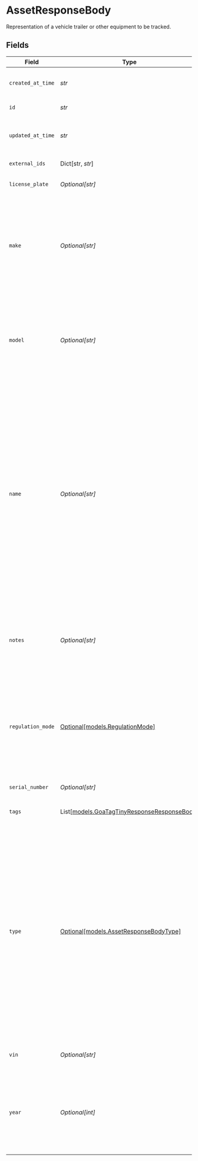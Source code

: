 # AssetResponseBody

Representation of a vehicle trailer or other equipment to be tracked.


## Fields

| Field                                                                                                                                                                                                                                                                                                                                                       | Type                                                                                                                                                                                                                                                                                                                                                        | Required                                                                                                                                                                                                                                                                                                                                                    | Description                                                                                                                                                                                                                                                                                                                                                 | Example                                                                                                                                                                                                                                                                                                                                                     |
| ----------------------------------------------------------------------------------------------------------------------------------------------------------------------------------------------------------------------------------------------------------------------------------------------------------------------------------------------------------- | ----------------------------------------------------------------------------------------------------------------------------------------------------------------------------------------------------------------------------------------------------------------------------------------------------------------------------------------------------------- | ----------------------------------------------------------------------------------------------------------------------------------------------------------------------------------------------------------------------------------------------------------------------------------------------------------------------------------------------------------- | ----------------------------------------------------------------------------------------------------------------------------------------------------------------------------------------------------------------------------------------------------------------------------------------------------------------------------------------------------------- | ----------------------------------------------------------------------------------------------------------------------------------------------------------------------------------------------------------------------------------------------------------------------------------------------------------------------------------------------------------- |
| `created_at_time`                                                                                                                                                                                                                                                                                                                                           | *str*                                                                                                                                                                                                                                                                                                                                                       | :heavy_check_mark:                                                                                                                                                                                                                                                                                                                                          | The time the asset was created in RFC 3339 format.                                                                                                                                                                                                                                                                                                          | 2020-01-27T07:06:25Z                                                                                                                                                                                                                                                                                                                                        |
| `id`                                                                                                                                                                                                                                                                                                                                                        | *str*                                                                                                                                                                                                                                                                                                                                                       | :heavy_check_mark:                                                                                                                                                                                                                                                                                                                                          | The unique ID of the asset.                                                                                                                                                                                                                                                                                                                                 | 12345                                                                                                                                                                                                                                                                                                                                                       |
| `updated_at_time`                                                                                                                                                                                                                                                                                                                                           | *str*                                                                                                                                                                                                                                                                                                                                                       | :heavy_check_mark:                                                                                                                                                                                                                                                                                                                                          | The time the asset was last updated in RFC 3339 format.                                                                                                                                                                                                                                                                                                     | 2020-01-27T07:06:25Z                                                                                                                                                                                                                                                                                                                                        |
| `external_ids`                                                                                                                                                                                                                                                                                                                                              | Dict[str, *str*]                                                                                                                                                                                                                                                                                                                                            | :heavy_minus_sign:                                                                                                                                                                                                                                                                                                                                          | A map of external ids                                                                                                                                                                                                                                                                                                                                       |                                                                                                                                                                                                                                                                                                                                                             |
| `license_plate`                                                                                                                                                                                                                                                                                                                                             | *Optional[str]*                                                                                                                                                                                                                                                                                                                                             | :heavy_minus_sign:                                                                                                                                                                                                                                                                                                                                          | The license plate of the asset.                                                                                                                                                                                                                                                                                                                             | XHK1234                                                                                                                                                                                                                                                                                                                                                     |
| `make`                                                                                                                                                                                                                                                                                                                                                      | *Optional[str]*                                                                                                                                                                                                                                                                                                                                             | :heavy_minus_sign:                                                                                                                                                                                                                                                                                                                                          | The manufacturer of the asset. (If a VIN is entered and the system detects it is registered to a different manufacturer than provided an error will be returned).                                                                                                                                                                                           | Bobcat                                                                                                                                                                                                                                                                                                                                                      |
| `model`                                                                                                                                                                                                                                                                                                                                                     | *Optional[str]*                                                                                                                                                                                                                                                                                                                                             | :heavy_minus_sign:                                                                                                                                                                                                                                                                                                                                          | The manufacturer model of the asset. (If a VIN is entered and the system detects it is registered to a different model than provided an error will be returned).                                                                                                                                                                                            | S630 T4                                                                                                                                                                                                                                                                                                                                                     |
| `name`                                                                                                                                                                                                                                                                                                                                                      | *Optional[str]*                                                                                                                                                                                                                                                                                                                                             | :heavy_minus_sign:                                                                                                                                                                                                                                                                                                                                          | The human-readable name of the asset. This is set by a fleet administrator and will appear in both Samsara’s cloud dashboard as well as the Samsara Driver mobile app. By default, this name is the serial number of the Samsara Asset Gateway. It can be set or updated through the Samsara Dashboard or through the API at any time.                      | MyAsset-1234                                                                                                                                                                                                                                                                                                                                                |
| `notes`                                                                                                                                                                                                                                                                                                                                                     | *Optional[str]*                                                                                                                                                                                                                                                                                                                                             | :heavy_minus_sign:                                                                                                                                                                                                                                                                                                                                          | These are generic notes about the asset. Can be set or updated through the Samsara Dashboard or the API at any time.                                                                                                                                                                                                                                        | These are notes.                                                                                                                                                                                                                                                                                                                                            |
| `regulation_mode`                                                                                                                                                                                                                                                                                                                                           | [Optional[models.RegulationMode]](../models/regulationmode.md)                                                                                                                                                                                                                                                                                              | :heavy_minus_sign:                                                                                                                                                                                                                                                                                                                                          | Whether or not the asset is regulated, unregulated (non-CMV), or a mixed use unregulated asset. Primarily used with vehicles.  Valid values: `mixed`, `regulated`, `unregulated`                                                                                                                                                                            | mixed                                                                                                                                                                                                                                                                                                                                                       |
| `serial_number`                                                                                                                                                                                                                                                                                                                                             | *Optional[str]*                                                                                                                                                                                                                                                                                                                                             | :heavy_minus_sign:                                                                                                                                                                                                                                                                                                                                          | The serial number of the asset.                                                                                                                                                                                                                                                                                                                             | 8V8WD530FLN016251                                                                                                                                                                                                                                                                                                                                           |
| `tags`                                                                                                                                                                                                                                                                                                                                                      | List[[models.GoaTagTinyResponseResponseBody](../models/goatagtinyresponseresponsebody.md)]                                                                                                                                                                                                                                                                  | :heavy_minus_sign:                                                                                                                                                                                                                                                                                                                                          | The list of [tags](https://kb.samsara.com/hc/en-us/articles/360026674631-Using-Tags-and-Tag-Nesting) associated with the Asset.                                                                                                                                                                                                                             |                                                                                                                                                                                                                                                                                                                                                             |
| `type`                                                                                                                                                                                                                                                                                                                                                      | [Optional[models.AssetResponseBodyType]](../models/assetresponsebodytype.md)                                                                                                                                                                                                                                                                                | :heavy_minus_sign:                                                                                                                                                                                                                                                                                                                                          | The operational context in which the asset interacts with the Samsara system. Examples: Vehicle (eg: truck, bus...), Trailer (eg: dry van, reefer, flatbed...), Powered Equipment (eg: dozer, crane...), Unpowered Equipment (eg: container, dumpster...), or Uncategorized.  Valid values: `uncategorized`, `trailer`, `equipment`, `unpowered`, `vehicle` | trailer                                                                                                                                                                                                                                                                                                                                                     |
| `vin`                                                                                                                                                                                                                                                                                                                                                       | *Optional[str]*                                                                                                                                                                                                                                                                                                                                             | :heavy_minus_sign:                                                                                                                                                                                                                                                                                                                                          | The vehicle identification number of the asset.                                                                                                                                                                                                                                                                                                             | 1FUJBBCKXCLBZ1234                                                                                                                                                                                                                                                                                                                                           |
| `year`                                                                                                                                                                                                                                                                                                                                                      | *Optional[int]*                                                                                                                                                                                                                                                                                                                                             | :heavy_minus_sign:                                                                                                                                                                                                                                                                                                                                          | The year of manufacture of the asset.  (If a VIN is entered and the system detects it is registered to a different year than provided an error will be returned).                                                                                                                                                                                           | 2015                                                                                                                                                                                                                                                                                                                                                        |